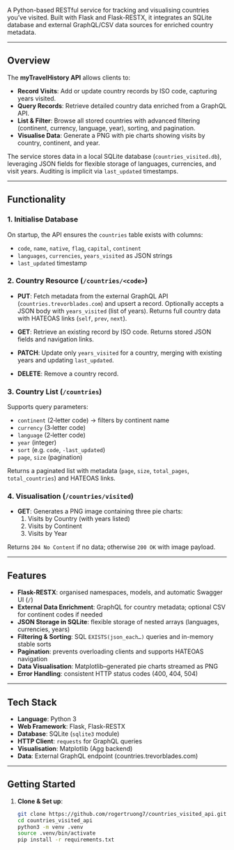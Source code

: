 A Python-based RESTful service for tracking and visualising countries you’ve visited. Built with Flask and Flask-RESTX, it integrates an SQLite database and external GraphQL/CSV data sources for enriched country metadata.

---

## Overview

The **myTravelHistory API** allows clients to:

- **Record Visits**: Add or update country records by ISO code, capturing years visited.
- **Query Records**: Retrieve detailed country data enriched from a GraphQL API.
- **List & Filter**: Browse all stored countries with advanced filtering (continent, currency, language, year), sorting, and pagination.
- **Visualise Data**: Generate a PNG with pie charts showing visits by country, continent, and year.

The service stores data in a local SQLite database (`countries_visited.db`), leveraging JSON fields for flexible storage of languages, currencies, and visit years. Auditing is implicit via `last_updated` timestamps.

---

## Functionality

### 1. Initialise Database

On startup, the API ensures the `countries` table exists with columns:

- `code`, `name`, `native`, `flag`, `capital`, `continent`
- `languages`, `currencies`, `years_visited` as JSON strings
- `last_updated` timestamp

### 2. Country Resource (`/countries/<code>`)

- **PUT**: Fetch metadata from the external GraphQL API (`countries.trevorblades.com`) and upsert a record. Optionally accepts a JSON body with `years_visited` (list of years). Returns full country data with HATEOAS links (`self`, `prev`, `next`).

- **GET**: Retrieve an existing record by ISO code. Returns stored JSON fields and navigation links.

- **PATCH**: Update only `years_visited` for a country, merging with existing years and updating `last_updated`.

- **DELETE**: Remove a country record.

### 3. Country List (`/countries`)

Supports query parameters:

- `continent` (2‑letter code) → filters by continent name
- `currency` (3‑letter code)
- `language` (2‑letter code)
- `year` (integer)
- `sort` (e.g. `code`, `-last_updated`)
- `page`, `size` (pagination)

Returns a paginated list with metadata (`page`, `size`, `total_pages`, `total_countries`) and HATEOAS links.

### 4. Visualisation (`/countries/visited`)

- **GET**: Generates a PNG image containing three pie charts:
  1. Visits by Country (with years listed)
  2. Visits by Continent
  3. Visits by Year

Returns `204 No Content` if no data; otherwise `200 OK` with image payload.

---

## Features

- **Flask-RESTX**: organised namespaces, models, and automatic Swagger UI (`/`)
- **External Data Enrichment**: GraphQL for country metadata; optional CSV for continent codes if needed
- **JSON Storage in SQLite**: flexible storage of nested arrays (languages, currencies, years)
- **Filtering & Sorting**: SQL `EXISTS(json_each…)` queries and in-memory stable sorts
- **Pagination**: prevents overloading clients and supports HATEOAS navigation
- **Data Visualisation**: Matplotlib–generated pie charts streamed as PNG
- **Error Handling**: consistent HTTP status codes (400, 404, 504)

---

## Tech Stack

- **Language**: Python 3
- **Web Framework**: Flask, Flask-RESTX
- **Database**: SQLite (`sqlite3` module)
- **HTTP Client**: `requests` for GraphQL queries
- **Visualisation**: Matplotlib (Agg backend)
- **Data**: External GraphQL endpoint (countries.trevorblades.com)

---

## Getting Started

1. **Clone & Set up**:
   ```bash
   git clone https://github.com/rogertruong7/countries_visited_api.git
   cd countries_visited_api
   python3 -m venv .venv
   source .venv/bin/activate
   pip install -r requirements.txt